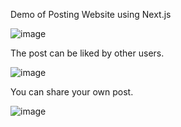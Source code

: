 Demo of Posting Website using Next.js

![image](https://github.com/user-attachments/assets/90eb98f8-accf-422b-b3c0-8672ad5b920c)

The post can be liked by other users.

![image](https://github.com/user-attachments/assets/9285f4fe-7613-4d54-a3c4-179c229d8f62)

You can share your own post.

![image](https://github.com/user-attachments/assets/ecbb1977-be6b-46ac-93c5-6a0870d11fca)
